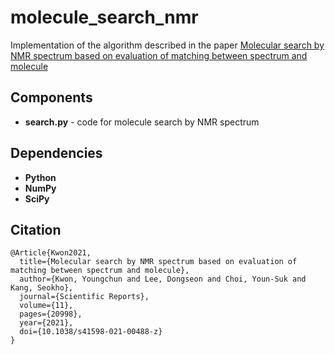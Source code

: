 # molecule_search_nmr
Implementation of the algorithm described in the paper [Molecular search by NMR spectrum based on evaluation of matching between spectrum and molecule](https://doi.org/10.1038/s41598-021-00488-z)

## Components
- **search.py** - code for molecule search by NMR spectrum

## Dependencies
- **Python**
- **NumPy**
- **SciPy**

## Citation
```
@Article{Kwon2021,
  title={Molecular search by NMR spectrum based on evaluation of matching between spectrum and molecule},
  author={Kwon, Youngchun and Lee, Dongseon and Choi, Youn-Suk and Kang, Seokho},
  journal={Scientific Reports},
  volume={11},
  pages={20998},
  year={2021},
  doi={10.1038/s41598-021-00488-z}
}
```
